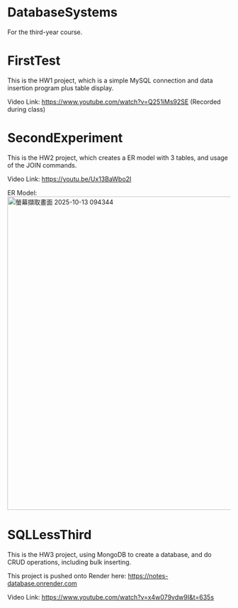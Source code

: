 # DatabaseSystems
For the third-year course.

# FirstTest
This is the HW1 project, which is a simple MySQL connection and data insertion program plus table display.

Video Link: https://www.youtube.com/watch?v=Q251iMs92SE (Recorded during class)

# SecondExperiment
This is the HW2 project, which creates a ER model with 3 tables, and usage of the JOIN commands.

Video Link: https://youtu.be/Ux13BaWbo2I

ER Model:
<img width="946" height="706" alt="螢幕擷取畫面 2025-10-13 094344" src="https://github.com/user-attachments/assets/df020b15-f597-4f01-b5e2-074c4c12dd9a" />

# SQLLessThird
This is the HW3 project, using MongoDB to create a database, and do CRUD operations, including bulk inserting.

This project is pushed onto Render here: https://notes-database.onrender.com

Video Link: https://www.youtube.com/watch?v=x4w079vdw9I&t=635s


